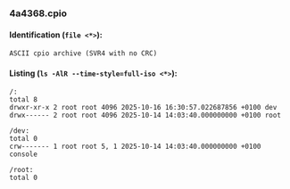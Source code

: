 ### 4a4368.cpio
#### Identification (`file <*>`):
```
ASCII cpio archive (SVR4 with no CRC)
```
#### Listing (`ls -AlR --time-style=full-iso <*>`):
```
/:
total 8
drwxr-xr-x 2 root root 4096 2025-10-16 16:30:57.022687856 +0100 dev
drwx------ 2 root root 4096 2025-10-14 14:03:40.000000000 +0100 root

/dev:
total 0
crw------- 1 root root 5, 1 2025-10-14 14:03:40.000000000 +0100 console

/root:
total 0
```

